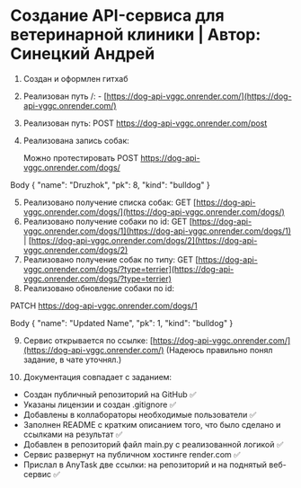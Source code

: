 # Создание API-сервиса для ветеринарной клиники | Автор: Синецкий Андрей

1. Создан и оформлен гитхаб
2. Реализован путь /: - [https://dog-api-vggc.onrender.com/](https://dog-api-vggc.onrender.com/)
3. Реализован путь: POST https://dog-api-vggc.onrender.com/post 
4. Реализована запись собак:

   Можно протестировать POST https://dog-api-vggc.onrender.com/dogs/

Body 
{
    "name": "Druzhok",
    "pk": 8,
    "kind": "bulldog"
}

5. Реализовано получение списка собак: GET [https://dog-api-vggc.onrender.com/dogs/](https://dog-api-vggc.onrender.com/dogs/)
6. Реализовано получение собаки по id: GET [https://dog-api-vggc.onrender.com/dogs/1](https://dog-api-vggc.onrender.com/dogs/1) | [https://dog-api-vggc.onrender.com/dogs/2](https://dog-api-vggc.onrender.com/dogs/2)
7. Реализовано получение собак по типу: GET [https://dog-api-vggc.onrender.com/dogs/?type=terrier](https://dog-api-vggc.onrender.com/dogs/?type=terrier)
8. Реализовано обновление собаки по id:

PATCH https://dog-api-vggc.onrender.com/dogs/1

Body 
{
    "name": "Updated Name",
    "pk": 1,
    "kind": "bulldog"
}


9. Сервис открывается по ссылке: [https://dog-api-vggc.onrender.com/](https://dog-api-vggc.onrender.com/)  (Надеюсь правильно понял задание, в чате уточнял.)

10. Документация совпадает с заданием:

- Создан публичный репозиторий на GitHub ✅
- Указаны лицензии и создан .gitignore ✅
- Добавлены в коллабораторы необходимые пользователи ✅
- Заполнен README с кратким описанием того, что было сделано и ссылками на результат ✅
- Добавлен в репозиторий файл main.py с реализованной логикой ✅
- Сервис развернут на публичном хостинге render.com ✅
- Прислал в AnyTask две ссылки: на репозиторий и на поднятый веб-сервис ✅




